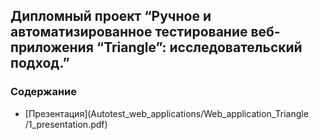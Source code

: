 ## Дипломный проект “Ручное и автоматизированное тестирование веб-приложения “Triangle”: исследовательский подход.”
### Содержание
- [Презентация](Autotest_web_applications/Web_application_Triangle
/1_presentation.pdf)

